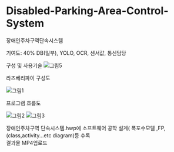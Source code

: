 # Disabled-Parking-Area-Control-System
장애인주차구역단속시스템   

기여도: 40% DB(일부), YOLO, OCR, 센서값, 통신담당

구성 및 사용기술
![그림5](https://user-images.githubusercontent.com/63491788/125293094-0d082280-e35e-11eb-8c7a-151061451a60.png)

라즈베리파이 구성도

![그림1](https://user-images.githubusercontent.com/63491788/125293432-5f494380-e35e-11eb-80f1-0de7b835eed9.png)

프로그램 흐름도

![그림2](https://user-images.githubusercontent.com/63491788/125292907-df22de00-e35d-11eb-8501-1074fa23b08d.png)
![그림3](https://user-images.githubusercontent.com/63491788/125293638-90297880-e35e-11eb-8ddf-5eb6d2026827.png)


장애인주차구역 단속시스템.hwp에 소프트웨어 공학 설계( 폭포수모델 ,FP, (class,activity...etc diagram)등 수록    
결과물 MP4업로드 
